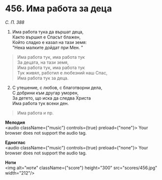# 456. Има работа за  деца  

*С. П. 388*  

1. Има работа тука да вършат деца,  
Както вършил е Спасът блажен,  
Който сладко е казал на тази земя:  
"Нека малките дойдат при Мен. "  

> Има работа тук, има работа тук  
> За децата, на тази земя,  
> Има работа тук, има работа тук  
> Тук живял, работил е любезний наш Спас,  
> Има работа тук за деца.  

2. С утешение, с любов, с благотворни дела,  
С добрини към другар уморен,  
За детето, що иска да следва Христа  
Има работа тук всеки ден.  

> Има работа и пр.  

__Мелодия__  
<audio className={"music"} controls={true} preload={"none"}><source src="mp3/456.mp3" type="audio/mpeg"/>
Your browser does not support the audio tag.
</audio>  

__Едноглас__  
<audio className={"music"} controls={true} preload={"none"}><source src="transp/456.mp3" type="audio/mpeg"/>
Your browser does not support the audio tag.
</audio>  

__Ноти__  
<img alt="ноти" className={"score"} height="300" src="scores/456.jpg" width="212"/>
